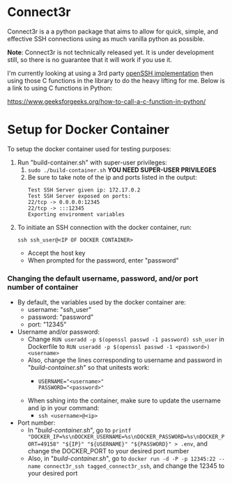 # Connect3r
Connect3r is a a python package that aims to allow for quick, simple, and effective SSH connections using as much vanilla python as possible.

**Note**: Connect3r is not technically released yet. It is under development still, so there is no guarantee that it will work if you use it.

I'm currently looking at using a 3rd party [openSSH implementation](https://github.com/openssh/openssh-portable) then using those C functions in the library to do the heavy lifting for me. Below is a link to using C functions in Python:

https://www.geeksforgeeks.org/how-to-call-a-c-function-in-python/
# Setup for Docker Container
To setup the docker container used for testing purposes:
1. Run "build-container.sh" with super-user privileges:
   1. ``sudo ./build-container.sh`` **YOU NEED SUPER-USER PRIVILEGES**
   2. Be sure to take note of the ip and ports listed in the output:
        ```
        Test SSH Server given ip: 172.17.0.2
        Test SSH Server exposed on ports:
        22/tcp -> 0.0.0.0:12345
        22/tcp -> :::12345
        Exporting environment variables
        ```
2. To initiate an SSH connection with the docker container, run:
      ```
      ssh ssh_user@<IP OF DOCKER CONTAINER>
      ```
   - Accept the host key
   - When prompted for the password, enter "password"

### Changing the default username, password, and/or port number of container
- By default, the variables used by the docker container are:
  - username: "ssh_user"
  - password: "password"
  - port: "12345"
- Username and/or password:
  - Change ```RUN useradd -p $(openssl passwd -1 password) ssh_user``` in Dockerfile to ```RUN useradd -p $(openssl passwd -1 <password>) <username>``` 
  - Also, change the lines corresponding to username and password in "*build-container.sh*" so that unitests work:
    - ```
      USERNAME="<username>"
      PASSWORD="<password>"
      ```
  - When sshing into the container, make sure to update the username and ip in your command:
      - ```ssh <username>@<ip>```
- Port number:
  - In "*build-container.sh*", go to ```printf "DOCKER_IP=%s\nDOCKER_USERNAME=%s\nDOCKER_PASSWORD=%s\nDOCKER_PORT=49158" "${IP}" "${USERNAME}" "${PASSWORD}" > .env```, and change the DOCKER_PORT to your desired port number
  - Also, in "*build-container.sh*", go to ```docker run -d -P -p 12345:22 --name connect3r_ssh tagged_connect3r_ssh```, and change the 12345 to your desired port

